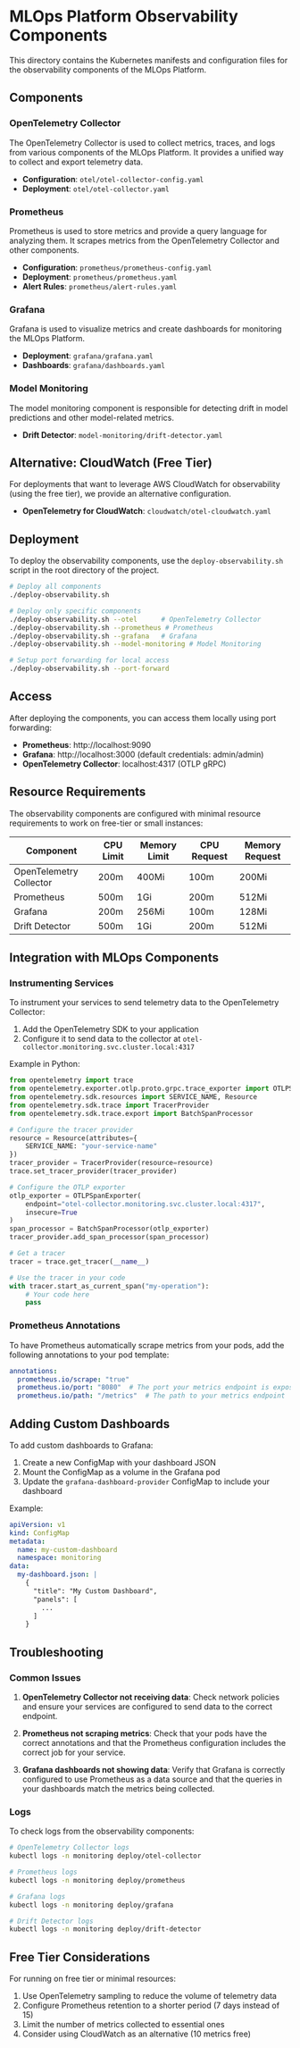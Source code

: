 # MLOps Platform Observability Components

This directory contains the Kubernetes manifests and configuration files for the observability components of the MLOps Platform.

## Components

### OpenTelemetry Collector

The OpenTelemetry Collector is used to collect metrics, traces, and logs from various components of the MLOps Platform. It provides a unified way to collect and export telemetry data.

- **Configuration**: `otel/otel-collector-config.yaml`
- **Deployment**: `otel/otel-collector.yaml`

### Prometheus

Prometheus is used to store metrics and provide a query language for analyzing them. It scrapes metrics from the OpenTelemetry Collector and other components.

- **Configuration**: `prometheus/prometheus-config.yaml`
- **Deployment**: `prometheus/prometheus.yaml`
- **Alert Rules**: `prometheus/alert-rules.yaml`

### Grafana

Grafana is used to visualize metrics and create dashboards for monitoring the MLOps Platform.

- **Deployment**: `grafana/grafana.yaml`
- **Dashboards**: `grafana/dashboards.yaml`

### Model Monitoring

The model monitoring component is responsible for detecting drift in model predictions and other model-related metrics.

- **Drift Detector**: `model-monitoring/drift-detector.yaml`

## Alternative: CloudWatch (Free Tier)

For deployments that want to leverage AWS CloudWatch for observability (using the free tier), we provide an alternative configuration.

- **OpenTelemetry for CloudWatch**: `cloudwatch/otel-cloudwatch.yaml`

## Deployment

To deploy the observability components, use the `deploy-observability.sh` script in the root directory of the project.

```bash
# Deploy all components
./deploy-observability.sh

# Deploy only specific components
./deploy-observability.sh --otel      # OpenTelemetry Collector
./deploy-observability.sh --prometheus # Prometheus
./deploy-observability.sh --grafana   # Grafana
./deploy-observability.sh --model-monitoring # Model Monitoring

# Setup port forwarding for local access
./deploy-observability.sh --port-forward
```

## Access

After deploying the components, you can access them locally using port forwarding:

- **Prometheus**: http://localhost:9090
- **Grafana**: http://localhost:3000 (default credentials: admin/admin)
- **OpenTelemetry Collector**: localhost:4317 (OTLP gRPC)

## Resource Requirements

The observability components are configured with minimal resource requirements to work on free-tier or small instances:

| Component | CPU Limit | Memory Limit | CPU Request | Memory Request |
|-----------|-----------|--------------|-------------|----------------|
| OpenTelemetry Collector | 200m | 400Mi | 100m | 200Mi |
| Prometheus | 500m | 1Gi | 200m | 512Mi |
| Grafana | 200m | 256Mi | 100m | 128Mi |
| Drift Detector | 500m | 1Gi | 200m | 512Mi |

## Integration with MLOps Components

### Instrumenting Services

To instrument your services to send telemetry data to the OpenTelemetry Collector:

1. Add the OpenTelemetry SDK to your application
2. Configure it to send data to the collector at `otel-collector.monitoring.svc.cluster.local:4317`

Example in Python:

```python
from opentelemetry import trace
from opentelemetry.exporter.otlp.proto.grpc.trace_exporter import OTLPSpanExporter
from opentelemetry.sdk.resources import SERVICE_NAME, Resource
from opentelemetry.sdk.trace import TracerProvider
from opentelemetry.sdk.trace.export import BatchSpanProcessor

# Configure the tracer provider
resource = Resource(attributes={
    SERVICE_NAME: "your-service-name"
})
tracer_provider = TracerProvider(resource=resource)
trace.set_tracer_provider(tracer_provider)

# Configure the OTLP exporter
otlp_exporter = OTLPSpanExporter(
    endpoint="otel-collector.monitoring.svc.cluster.local:4317",
    insecure=True
)
span_processor = BatchSpanProcessor(otlp_exporter)
tracer_provider.add_span_processor(span_processor)

# Get a tracer
tracer = trace.get_tracer(__name__)

# Use the tracer in your code
with tracer.start_as_current_span("my-operation"):
    # Your code here
    pass
```

### Prometheus Annotations

To have Prometheus automatically scrape metrics from your pods, add the following annotations to your pod template:

```yaml
annotations:
  prometheus.io/scrape: "true"
  prometheus.io/port: "8080"  # The port your metrics endpoint is exposed on
  prometheus.io/path: "/metrics"  # The path to your metrics endpoint
```

## Adding Custom Dashboards

To add custom dashboards to Grafana:

1. Create a new ConfigMap with your dashboard JSON
2. Mount the ConfigMap as a volume in the Grafana pod
3. Update the `grafana-dashboard-provider` ConfigMap to include your dashboard

Example:

```yaml
apiVersion: v1
kind: ConfigMap
metadata:
  name: my-custom-dashboard
  namespace: monitoring
data:
  my-dashboard.json: |
    {
      "title": "My Custom Dashboard",
      "panels": [
        ...
      ]
    }
```

## Troubleshooting

### Common Issues

1. **OpenTelemetry Collector not receiving data**: Check network policies and ensure your services are configured to send data to the correct endpoint.

2. **Prometheus not scraping metrics**: Check that your pods have the correct annotations and that the Prometheus configuration includes the correct job for your service.

3. **Grafana dashboards not showing data**: Verify that Grafana is correctly configured to use Prometheus as a data source and that the queries in your dashboards match the metrics being collected.

### Logs

To check logs from the observability components:

```bash
# OpenTelemetry Collector logs
kubectl logs -n monitoring deploy/otel-collector

# Prometheus logs
kubectl logs -n monitoring deploy/prometheus

# Grafana logs
kubectl logs -n monitoring deploy/grafana

# Drift Detector logs
kubectl logs -n monitoring deploy/drift-detector
```

## Free Tier Considerations

For running on free tier or minimal resources:

1. Use OpenTelemetry sampling to reduce the volume of telemetry data
2. Configure Prometheus retention to a shorter period (7 days instead of 15)
3. Limit the number of metrics collected to essential ones
4. Consider using CloudWatch as an alternative (10 metrics free) 